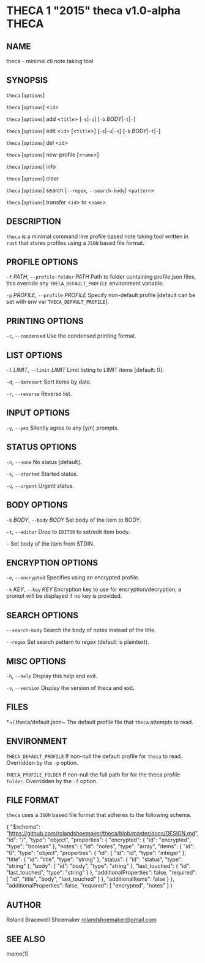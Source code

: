 THECA 1 "2015" theca v1.0-alpha THECA
=====================================

NAME
----

theca - minimal cli note taking tool

SYNOPSIS
--------

`theca` [`options`]

`theca` [`options`] <`id`>

`theca` [`options`] add <`title`> [`-s`|`-u`] [`-b` *BODY*|`-t`|`-`]

`theca` [`options`] edit <`id`> [<`title`>] [`-s`|`-u`|`-n`] [`-b` *BODY*|`-t`|`-`]

`theca` [`options`] del <`id`>

`theca` [`options`] new-profile [<`name`>]

`theca` [`options`] info

`theca` [`options`] clear

`theca` [`options`] search [`--regex`, `--search-body`] <`pattern`>

`theca` [`options`] transfer <`id`> to <`name`>

DESCRIPTION
-----------

`theca` is a minimal command line profile based note taking tool
written in `rust` that stores profiles using a `JSON` based file
format.

PROFILE OPTIONS
---------------

`-f` *PATH*, `--profile-folder` *PATH*
   Path to folder containing profile.json files, this override
   any `THECA_DEFAULT_PROFILE` environment variable.

`-p` *PROFILE*, `--profile` *PROFILE*
   Specify non-default profile [default can be set with env var 
   `THECA_DEFAULT_PROFILE`].

PRINTING OPTIONS
----------------

`-c`, `--condensed`
   Use the condensed printing format.

LIST OPTIONS
------------

`-l` *LIMIT*, `--limit` *LIMIT*
   Limit listing to LIMIT items [default: 0].

`-d`, `--datesort`
   Sort items by date.

`-r`, `--reverse`
   Reverse list.

INPUT OPTIONS
-------------

`-y`, `--yes`
   Silently agree to any [y/n] prompts.

STATUS OPTIONS
--------------

`-n`, `--none`
   No status [default].

`-s`, `--started`
   Started status.

`-u`, `--urgent`
   Urgent status.

BODY OPTIONS
------------

`-b` *BODY*, `--body` *BODY*
   Set body of the item to BODY.

`-t`, `--editor`
   Drop to `EDITOR` to set/edit item body.

`-`
   Set body of the item from STDIN.

ENCRYPTION OPTIONS
------------------

`-e`, `--encrypted`
   Specifies using an encrypted profile.

`-k` *KEY*, `--key` *KEY*
   Encryption key to use for encryption/decryption, a prompt
   will be displayed if no key is provided.

SEARCH OPTIONS
--------------

`--search-body`
   Search the body of notes instead of the title.

`--regex`
   Set search pattern to regex (default is plaintext).

MISC OPTIONS
------------

`-h`, `--help`
   Display this help and exit.

`-v`, `--version`
   Display the version of theca and exit.

FILES
-----

*~/.theca/default.json~
   The default profile file that `theca` attempts to read.

ENVIRONMENT
-----------

`THECA_DEFAULT_PROFILE`
   If non-null the default profile for `theca` to read. Overridden by
   the `-p` option.

`THECA_PROFILE_FOLDER`
   If non-null the full path for for the theca profile `folder`.
   Overridden by the `-f` option.

FILE FORMAT
-----------

`theca` uses a `JSON` based file format that adheres to the following
schema.

   {
    "$schema": "https://github.com/rolandshoemaker/theca/blob/master/docs/DESIGN.md",
    "id": "/",
    "type": "object",
    "properties": {
      "encrypted": {
        "id": "encrypted",
        "type": "boolean"
      },
      "notes": {
        "id": "notes",
        "type": "array",
        "items": {
          "id": "0",
          "type": "object",
          "properties": {
            "id": {
              "id": "id",
              "type": "integer"
            },
            "title": {
              "id": "title",
              "type": "string"
            },
            "status": {
              "id": "status",
              "type": "string"
            },
            "body": {
              "id": "body",
              "type": "string"
            },
            "last\_touched": {
              "id": "last\_touched",
              "type": "string"
            }
          },
          "additionalProperties": false,
          "required": [
            "id",
            "title",
            "body",
            "last_touched"
          ]
        },
        "additionalItems": false
      }
    },
    "additionalProperties": false,
    "required": [
      "encrypted",
      "notes"
    ]
   }

AUTHOR
------

Roland Bracewell Shoemaker <rolandshoemaker@gmail.com>

SEE ALSO
--------

memo(1)
